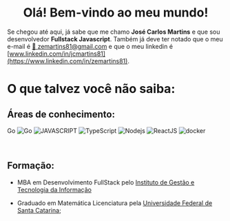 # <center> Olá! Bem-vindo ao meu mundo! </center>


Se chegou até aqui, já sabe que me chamo **José Carlos Martins** e que sou desenvolvedor **Fullstack Javascript**.
Também já deve ter notado que o meu e-mail é [📧 zemartins81@gmail.com](mailto:zemartins81@gmail.com) e que o meu linkedin é
[www.linkedin.com/in/jcmartins81](https://www.linkedin.com/in/zemartins81).

# O que talvez você não saiba:

## Áreas de conhecimento:
Go	![Go](https://img.shields.io/badge/go-%2300ADD8.svg?style=for-the-badge&logo=go&logoColor=white)
![JAVASCRIPT](https://img.shields.io/static/v1?label=&message=JAVASCRIPT&color=F7DF1E&style=for-the-badge&logo=javascript&logoColor=black)
![TypeScript](https://img.shields.io/badge/TypeScript-007ACC?style=for-the-badge&logo=typescript&logoColor=white)
![Nodejs](https://img.shields.io/badge/Node.js-43853D?style=for-the-badge&logo=node.js&logoColor=white)
![ReactJS](https://img.shields.io/badge/React-20232A?style=for-the-badge&logo=react&logoColor=61DAFB)
![docker](https://img.shields.io/badge/docker-%230db7ed.svg?style=for-the-badge&logo=docker&logoColor=white)

</br>

## Formação:

- MBA em Desenvolvimento FullStack pelo [Instituto de Gestão e Tecnologia da Informação](https://www.igti.com.br/)

- Graduado em Matemática Licenciatura pela [Universidade Federal de Santa Catarina](https://ufsc.br/);

</br>
